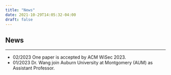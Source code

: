 ```yaml
---
title: "News"
date: 2021-10-29T14:05:32-04:00
draft: false
---
```


## News
-----------------------------------------
* 02/2023   One paper is accepted by ACM WiSec 2023.
* 01/2023   Dr. Wang join Auburn University at Montgomery (AUM) as Assistant Professor.
